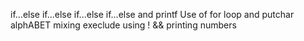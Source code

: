 if...else if...else
if...else if...else and printf
Use of for loop and putchar
alphABET mixing
execlude using ! &&
printing numbers
